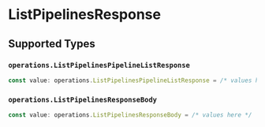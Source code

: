 # ListPipelinesResponse


## Supported Types

### `operations.ListPipelinesPipelineListResponse`

```typescript
const value: operations.ListPipelinesPipelineListResponse = /* values here */
```

### `operations.ListPipelinesResponseBody`

```typescript
const value: operations.ListPipelinesResponseBody = /* values here */
```

